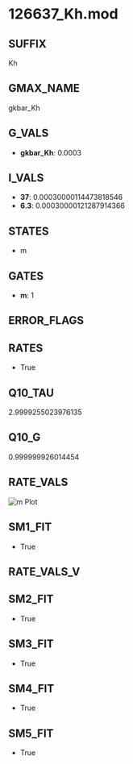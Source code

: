 # 126637_Kh.mod

## SUFFIX

Kh

## GMAX_NAME

gkbar_Kh

## G_VALS

- **gkbar_Kh**: 0.0003

## I_VALS

- **37**: 0.00030000114473818546
- **6.3**: 0.00030000121287914366

## STATES

- m

## GATES

- **m**: 1

## ERROR_FLAGS


## RATES

- True

## Q10_TAU

2.9999255023976135

## Q10_G

0.999999926014454

## RATE_VALS

![m Plot](/Users/pbozelos/Dropbox/icg-Chai-Panos/supermodels/output_markdown_files/K/126637_Kh.mod/images/m.png)

## SM1_FIT

- True

## RATE_VALS_V

## SM2_FIT

- True

## SM3_FIT

- True

## SM4_FIT

- True

## SM5_FIT

- True

